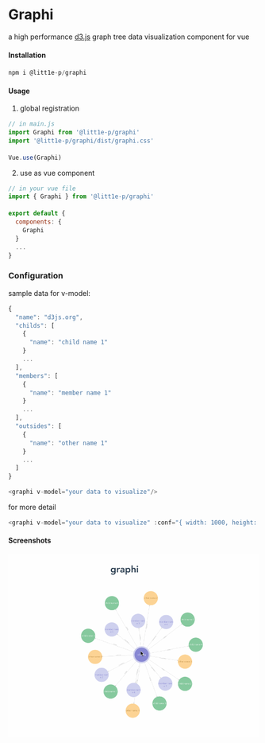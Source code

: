 # Graphi

a high performance [d3.js](https://d3js.org/) graph tree data visualization component for vue

#### Installation

```js
npm i @litt1e-p/graphi
```

#### Usage

1. global registration

```js
// in main.js
import Graphi from '@litt1e-p/graphi'
import '@litt1e-p/graphi/dist/graphi.css'

Vue.use(Graphi)
```

2. use as vue component

```js
// in your vue file
import { Graphi } from '@litt1e-p/graphi'

export default {
  components: {
    Graphi
  }
  ...
}
```

### Configuration

sample data for v-model:

```js
{
  "name": "d3js.org",
  "childs": [
    {
      "name": "child name 1"
    }
    ...
  ],
  "members": [
    {
      "name": "member name 1"
    }
    ...
  ],
  "outsides": [
    {
      "name": "other name 1"
    }
    ...
  ]
}
```

```js
<graphi v-model="your data to visualize"/>
```
for more detail

```js
<graphi v-model="your data to visualize" :conf="{ width: 1000, height: 500, zoomToFit: true, bubbleRadius: 60, arrowOffset: 2, fitScale: 0.6, relations: {'childs': 'sons', ...}}"/>
```


#### Screenshots

![](./screenshots/screenshot.gif)